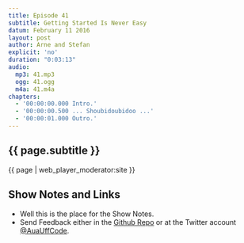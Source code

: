 ```yaml
---
title: Episode 41
subtitle: Getting Started Is Never Easy
datum: February 11 2016
layout: post
author: Arne and Stefan
explicit: 'no'
duration: "0:03:13"
audio:
  mp3: 41.mp3
  ogg: 41.ogg
  m4a: 41.m4a
chapters:
  - '00:00:00.000 Intro.'
  - '00:00:00.500 ... Shoubidoubidoo ...'
  - '00:00:01.000 Outro.'
---
```


## {{ page.subtitle }}

{{ page | web_player_moderator:site }}

## Show Notes and Links

  * Well this is the place for the Show Notes.
  * Send Feedback either in the [Github Repo](https://github.com/haslinger/jekyll-octopod) or at the Twitter account [@AuaUffCode](http://twitter.com/@AuaUffCode).
